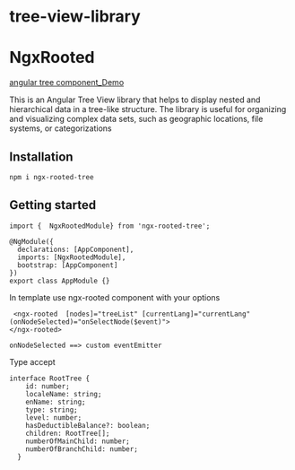# tree-view-library

# NgxRooted

 [angular tree component_Demo](https://tree-view-library.vercel.app/)

This is an Angular Tree View library that helps to display nested and hierarchical data in a tree-like structure. The library is useful for organizing and visualizing complex data sets, such as geographic locations, file systems, or categorizations

## Installation

```bash
npm i ngx-rooted-tree
```

## Getting started

```
import {  NgxRootedModule} from 'ngx-rooted-tree';

@NgModule({
  declarations: [AppComponent],
  imports: [NgxRootedModule],
  bootstrap: [AppComponent]
})
export class AppModule {}
```

In template use ngx-rooted  component with your options

```
 <ngx-rooted  [nodes]="treeList" [currentLang]="currentLang" (onNodeSelected)="onSelectNode($event)">
</ngx-rooted>

```

`onNodeSelected ==> custom eventEmitter`

Type accept

```
interface RootTree {
    id: number;
    localeName: string;
    enName: string;
    type: string;
    level: number;
    hasDeductibleBalance?: boolean;
    children: RootTree[];
    numberOfMainChild: number;
    numberOfBranchChild: number;
  }
```
